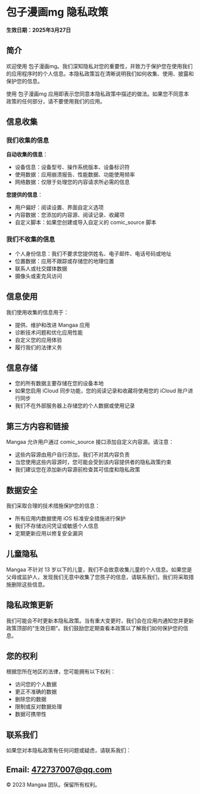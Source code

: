 # 包子漫画mg 隐私政策

**生效日期：2025年3月27日**

## 简介

欢迎使用 包子漫画mg。我们深知隐私对您的重要性，并致力于保护您在使用我们的应用程序时的个人信息。本隐私政策旨在清晰说明我们如何收集、使用、披露和保护您的信息。

使用 包子漫画mg 应用即表示您同意本隐私政策中描述的做法。如果您不同意本政策的任何部分，请不要使用我们的应用。

## 信息收集

### 我们收集的信息

**自动收集的信息**：
- 设备信息：设备型号、操作系统版本、设备标识符
- 使用数据：应用崩溃报告、性能数据、功能使用频率
- 网络数据：仅限于处理您的内容请求所必需的信息

**您提供的信息**：
- 用户偏好：阅读设置、界面自定义选项
- 内容数据：您添加的内容源、阅读记录、收藏项
- 自定义脚本：如果您创建或导入自定义的 comic_source 脚本

### 我们不收集的信息

- 个人身份信息：我们不要求您提供姓名、电子邮件、电话号码或地址
- 位置数据：应用不跟踪或存储您的地理位置
- 联系人或社交媒体数据
- 摄像头或麦克风访问

## 信息使用

我们使用收集的信息用于：
- 提供、维护和改进 Mangaa 应用
- 诊断技术问题和优化应用性能
- 自定义您的应用体验
- 履行我们的法律义务

## 信息存储

- 您的所有数据主要存储在您的设备本地
- 如果您启用 iCloud 同步功能，您的阅读记录和收藏将使用您的 iCloud 账户进行同步
- 我们不在外部服务器上存储您的个人数据或使用记录

## 第三方内容和链接

Mangaa 允许用户通过 comic_source 接口添加自定义内容源。请注意：
- 这些内容源由用户自行添加，我们不对其内容负责
- 当您使用这些内容源时，您可能会受到该内容提供者的隐私政策约束
- 我们建议您在添加新内容源前检查其可信度和隐私政策

## 数据安全

我们采取合理的技术措施保护您的信息：
- 所有应用内数据使用 iOS 标准安全措施进行保护
- 我们不存储访问凭证或敏感个人信息
- 定期更新应用以修复安全漏洞

## 儿童隐私

Mangaa 不针对 13 岁以下的儿童，我们不会故意收集儿童的个人信息。如果您是父母或监护人，发现我们无意中收集了您孩子的信息，请联系我们，我们将采取措施删除这些信息。

## 隐私政策更新

我们可能会不时更新本隐私政策。当有重大变更时，我们会在应用内通知您并更新政策顶部的"生效日期"。我们鼓励您定期查看本政策以了解我们如何保护您的信息。

## 您的权利

根据您所在地区的法律，您可能拥有以下权利：
- 访问您的个人数据
- 更正不准确的数据
- 删除您的数据
- 限制或反对数据处理
- 数据可携带性

## 联系我们

如果您对本隐私政策有任何问题或疑虑，请联系我们：

Email: 472737007@qq.com
---

© 2023 Mangaa 团队。保留所有权利。
